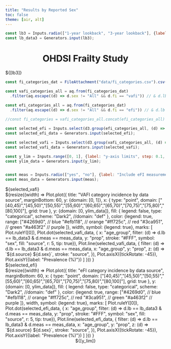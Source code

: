 ```yaml
---
title: "Results by Reported Sex"
toc: false
theme: [air, alt]
---
```



```js
const lb3 = Inputs.radio(["1-year lookback", "3-year lookback"], {label: "UK Lookback period:", value: "1-year lookback"});
const lb_data3 = Generators.input(lb3);
```


<center><h1>OHDSI Frailty Study</h1></center>

<div class="grid grid-cols-1">
  <div class="card">
    ${[lb3]}
  </div>
</div>



```js
const fi_categories_dat = FileAttachment("data/fi_categories.csv").csv({typed: true}).catch(() => console.error("unable to load fi cats csv"));
```

```js
const vafi_categories_all = aq.from(fi_categories_dat)
  .filter(aq.escape((d) => d.sex != "All" && d.fi == "vafi")) // & d.lb == lb2

const efi_categories_all = aq.from(fi_categories_dat)
  .filter(aq.escape((d) => d.sex != "All" && d.fi == "efi")) // & d.lb == lb2)
  
//const fi_categories = vafi_categories_all.concat(efi_categories_all)
```

```js
const selected_efi = Inputs.select(d3.group(efi_categories_all, (d) => d.category),{label: "Select Category"});
const selected_efi_data = Generators.input(selected_efi);

const selected_vafi = Inputs.select(d3.group(vafi_categories_all, (d) => d.category),{label: "Select Category"});
const selected_vafi_data = Generators.input(selected_vafi);

const y_lim = Inputs.range([0, 1], {label: "y-axis limits", step: 0.1,  value: 0.5});
const ylim_data = Generators.input(y_lim);


const meas = Inputs.radio(["yes", "no"], {label: "Include eFI measurements (UK only)", value: "no"});
const meas_data = Generators.input(meas);

```


<div class="grid grid-cols-2">

  <div class="card">
    ${selected_vafi}
    <br>
  ${resize((width) => 
    Plot.plot({
      title: "VAFI category incidence by data source",
      marginBottom: 60,
      y: {domain: [0, 1]},
      x: {
           type: "point",
           domain: ["[40,45)","[45,50)","[50,55)","[55,60)","[60,65)","[65,70)","[70,75)","[75,80)","[80,100]"],
           grid: true
        },
      y: {domain: [0, ylim_data]},
      fill: {
                legend: false,
                type: "categorical",
                scheme: "Dark2",
                //domain: "def"
              },
      color: {legend: true,
              range: ["#4269d0", // blue
                      "#efb118", // orange
                      "#ff725c", // red
                      "#3ca951", // green
                      "#a463f2" // purple
                      ]},
      width,
      symbol: {legend: true},
      marks: [
         Plot.ruleY([0]),
         Plot.dot(selected_vafi_data, {
                                   x: "age_group",
                                   filter: (d) => d.lb == lb_data3 & d.meas == meas_data,
                                   y: "prop",
                                   stroke: "#FFF",
                                   symbol: "sex",
                                   fill: "source",
                                   r: 5,
                                   tip: true}),
        Plot.line(selected_vafi_data, {
                                    filter: (d) => d.lb == lb_data3 & d.meas == meas_data,
                                    x: "age_group",
                                    y: "prop",
                                    z: (d) => `${d.source} ${d.sex}`,
                                    stroke: "source",
                                    }),
        Plot.axisX({tickRotate: -45}),
        Plot.axisY({label: "Prevalence (%)"})
        ]
    }))
  }
  
  

  
  </div>
  
  
  <div class="card">
  ${selected_efi}
      <br>
  ${resize((width) => 
    Plot.plot({
      title: "eFI category incidence by data source",
      marginBottom: 60,
      x: {
           type: "point",
           domain: ["[40,45)","[45,50)","[50,55)","[55,60)","[60,65)","[65,70)","[70,75)","[75,80)","[80,100]"],
           grid: true
        },
      y: {domain: [0, ylim_data]},
      fill: {
                legend: false,
                type: "categorical",
                scheme: "Dark2",
                //domain: "def"
              },
      color: {legend: true,
              range: ["#4269d0", // blue
                      "#efb118", // orange
                      "#ff725c", // red
                      "#3ca951", // green
                      "#a463f2" // purple
                      ]},
      width,
      symbol: {legend: true},
      marks: [
         Plot.ruleY([0]),
       Plot.dot(selected_efi_data, {
                                   x: "age_group",
                                   filter: (d) => d.lb == lb_data3 & d.meas == meas_data,
                                   y: "prop",
                                   stroke: "#FFF",
                                   symbol: "sex",
                                   fill: "source",
                                   r: 5,
                                   tip: true}),
        Plot.line(selected_efi_data, {
                                    filter: (d) => d.lb == lb_data3 & d.meas == meas_data,
                                    x: "age_group",
                                    y: "prop",
                                    z: (d) => `${d.source} ${d.sex}`,
                                    stroke: "source",
                                    }),
        Plot.axisX({tickRotate: -45}),
        Plot.axisY({label: "Prevalence (%)"})
        ]
    }))
  }
  </div>
  
</div>

<center>${[y_lim]}</center>


